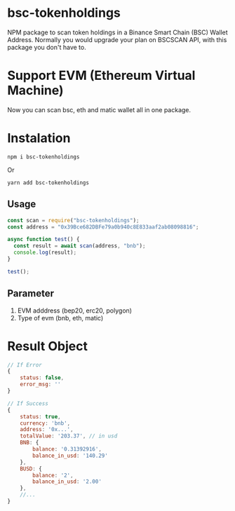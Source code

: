 # bsc-tokenholdings

NPM package to scan token holdings in a Binance Smart Chain (BSC) Wallet Address. Normally you would upgrade your plan on BSCSCAN API, with this package you don't have to.

# Support EVM (Ethereum Virtual Machine)

Now you can scan bsc, eth and matic wallet all in one package.

# Instalation

`npm i bsc-tokenholdings`

Or

`yarn add bsc-tokenholdings`

## Usage

```js
const scan = require("bsc-tokenholdings");
const address = "0x39Bce682DBFe79a0b940c8E833aaf2ab08098816";

async function test() {
  const result = await scan(address, "bnb");
  console.log(result);
}

test();
```

## Parameter

1. EVM adddress (bep20, erc20, polygon)
2. Type of evm (bnb, eth, matic)

# Result Object

```js
// If Error
{
    status: false,
    error_msg: ''
}

// If Success
{
    status: true,
    currency: 'bnb',
    address: '0x...',
    totalValue: '203.37', // in usd
    BNB: {
        balance: '0.31392916',
        balance_in_usd: '140.29'
    },
    BUSD: {
        balance: '2',
        balance_in_usd: '2.00'
    },
    //...
}
```
